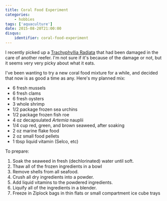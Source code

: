 ```yaml
---
title: Coral Food Experiment
categories:
    - hobbies
tags: ['aquaculture']
date: 2015-08-20T21:00:00
disqus:
    identifier: coral-food-experiment
---
```


I recently picked up a [Trachyphyllia Radiata][radiata] that had been damaged in
the care of another reefer. I'm not sure if it's because of the damage or not,
but it seems very very picky about what it eats.

I've been wanting to try a new coral food mixture for a while, and decided that
now is as good a time as any. Here's my planned mix:

- 6 fresh mussels
- 6 fresh clams
- 6 fresh oysters
- 3 whole shrimp
- 1/2 package frozen sea urchins
- 1/2 package frozen fish roe
- 4 oz decapsulated *Artemia* nauplii
- 1/4 cup red, green, and brown seaweed, after soaking
- 2 oz marine flake food
- 2 oz small food pellets
- 1 tbsp liquid vitamin (Selco, etc)

To prepare:

1. Soak the seaweed in fresh (dechlorinated) water until soft.
1. Thaw all of the frozen ingredients in a bowl
1. Remove shells from all seafood.
1. Crush all dry ingredients into a powder.
1. Add liquid vitamins to the powdered ingredients.
1. Liquify all of the ingredients in a blender.
1. Freeze in Ziplock bags in thin flats or small compartment ice cube trays

[radiata]: https://en.wikipedia.org/wiki/Open_brain_coral/ "Open Brain Coral"